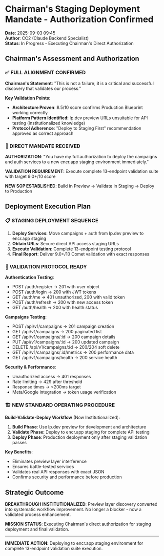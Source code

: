 # Chairman's Staging Deployment Mandate - Authorization Confirmed
**Date**: 2025-09-03 09:45  
**Author**: CC2 (Claude Backend Specialist)  
**Status**: In Progress - Executing Chairman's Direct Authorization  

## Chairman's Assessment and Authorization

### ✅ FULL ALIGNMENT CONFIRMED
**Chairman's Statement**: "This is not a failure; it is a critical and successful discovery that validates our process."

**Key Validation Points**:
- **Architecture Proven**: 8.5/10 score confirms Production Blueprint working correctly
- **Platform Pattern Identified**: lp.dev preview URLs unsuitable for API testing (institutionalized knowledge)
- **Protocol Adherence**: "Deploy to Staging First" recommendation approved as correct approach

### 🚀 DIRECT MANDATE RECEIVED

**AUTHORIZATION**: "You have my full authorization to deploy the campaigns and auth services to a new encr.app staging environment immediately."

**VALIDATION REQUIREMENT**: Execute complete 13-endpoint validation suite with target 9.0+/10 score

**NEW SOP ESTABLISHED**: Build in Preview → Validate in Staging → Deploy to Production

## Deployment Execution Plan

### 📋 STAGING DEPLOYMENT SEQUENCE
1. **Deploy Services**: Move campaigns + auth from lp.dev preview to encr.app staging
2. **Obtain URLs**: Secure direct API access staging URLs
3. **Execute Validation**: Complete 13-endpoint testing protocol
4. **Final Report**: Deliver 9.0+/10 Comet validation with exact responses

### 🎯 VALIDATION PROTOCOL READY

**Authentication Testing**:
- POST /auth/register → 201 with user object
- POST /auth/login → 200 with JWT tokens  
- GET /auth/me → 401 unauthorized, 200 with valid token
- POST /auth/refresh → 200 with new access token
- GET /auth/health → 200 with health status

**Campaigns Testing**:
- POST /api/v1/campaigns → 201 campaign creation
- GET /api/v1/campaigns → 200 paginated list
- GET /api/v1/campaigns/:id → 200 campaign details
- PUT /api/v1/campaigns/:id → 200 updated campaign
- DELETE /api/v1/campaigns/:id → 200/204 soft delete
- GET /api/v1/campaigns/:id/metrics → 200 performance data
- GET /api/v1/campaigns/health → 200 service health

**Security & Performance**:
- Unauthorized access → 401 responses
- Rate limiting → 429 after threshold  
- Response times → <200ms target
- Meta/Google integration → token usage verification

### 🏗️ NEW STANDARD OPERATING PROCEDURE

**Build-Validate-Deploy Workflow** (Now Institutionalized):
1. **Build Phase**: Use lp.dev preview for development and architecture
2. **Validate Phase**: Deploy to encr.app staging for complete API testing
3. **Deploy Phase**: Production deployment only after staging validation passes

**Key Benefits**:
- Eliminates preview layer interference
- Ensures battle-tested services  
- Validates real API responses with exact JSON
- Confirms security and performance before production

## Strategic Outcome

**BREAKTHROUGH INSTITUTIONALIZED**: Preview layer discovery converted into systematic workflow improvement. No longer a blocker - now a validated process enhancement.

**MISSION STATUS**: Executing Chairman's direct authorization for staging deployment and final validation.

---

**IMMEDIATE ACTION**: Deploying to encr.app staging environment for complete 13-endpoint validation suite execution.